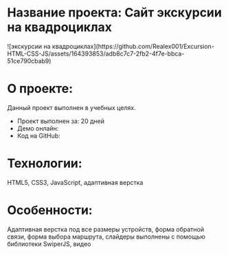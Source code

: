 <h1>Название проекта: Сайт экскурсии на квадроциклах</h1>
![экскурсии на квадроциклах](https://github.com/Realex001/Excursion-HTML-CSS-JS/assets/164393853/adb8c7c7-2fb2-4f7e-bbca-51ce790cbab9)

<h1>О проекте:</h1>
<p>Данный проект выполнен в учебных целях.</p>
<ul>
  <li>Проект выполнен за: 20 дней</li>
  <li>Демо онлайн: </li>
  <li>Код на GitHub: </li>
</ul>

<h1>Технологии:</h1>
<p>HTML5, CSS3, JavaScript, адаптивная верстка</p>

<h1>Особенности:</h1>
<p>Адаптивная верстка под все размеры устройств, форма обратной связи, форма выбора маршрута, слайдеры выполнены с помощью библиотеки SwiperJS, видео</p>
